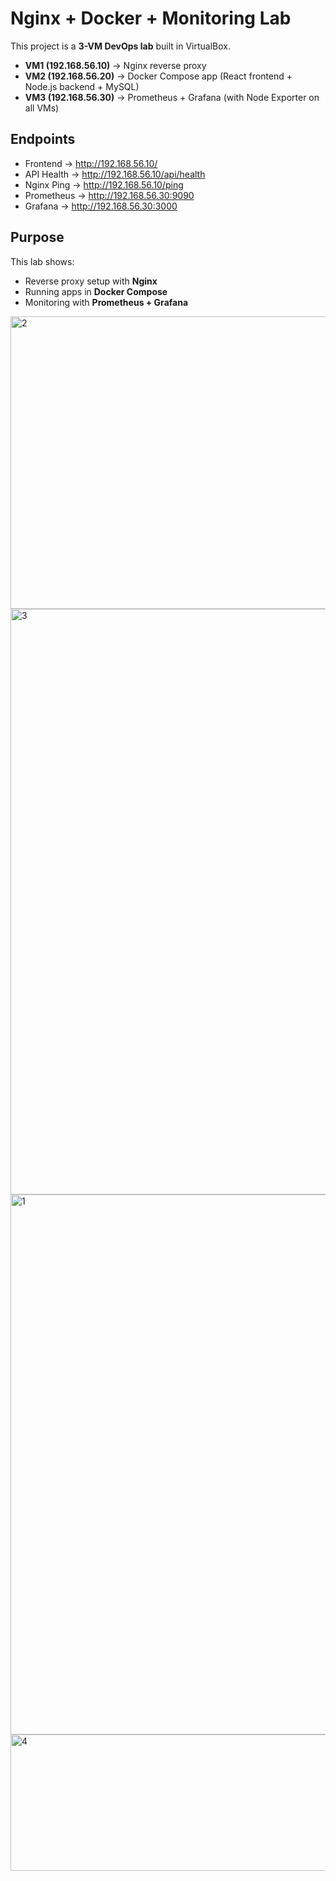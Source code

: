 # Nginx + Docker + Monitoring Lab

This project is a **3-VM DevOps lab** built in VirtualBox.

- **VM1 (192.168.56.10)** → Nginx reverse proxy  
- **VM2 (192.168.56.20)** → Docker Compose app (React frontend + Node.js backend + MySQL)  
- **VM3 (192.168.56.30)** → Prometheus + Grafana (with Node Exporter on all VMs)  

## Endpoints
- Frontend → http://192.168.56.10/  
- API Health → http://192.168.56.10/api/health  
- Nginx Ping → http://192.168.56.10/ping  
- Prometheus → http://192.168.56.30:9090  
- Grafana → http://192.168.56.30:3000  

## Purpose
This lab shows:
- Reverse proxy setup with **Nginx**  
- Running apps in **Docker Compose**  
- Monitoring with **Prometheus + Grafana**  



<img width="892" height="468" alt="2" src="https://github.com/user-attachments/assets/f63dabda-3284-4810-99de-767ad87c5b69" />
<img width="1847" height="937" alt="3" src="https://github.com/user-attachments/assets/56e5b88c-623a-4926-b669-d5a7225bf071" />
<img width="874" height="864" alt="1" src="https://github.com/user-attachments/assets/7eb1f88b-e4e5-40b8-8825-15ec94ab787e" />
<img width="508" height="218" alt="4" src="https://github.com/user-attachments/assets/689bd3f9-e04c-48cb-b536-7bde0ab51cae" />
